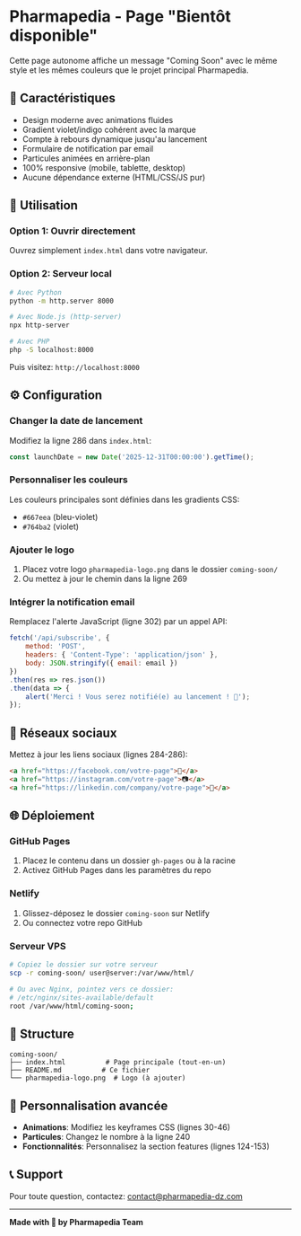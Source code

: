 # Pharmapedia - Page "Bientôt disponible"

Cette page autonome affiche un message "Coming Soon" avec le même style et les mêmes couleurs que le projet principal Pharmapedia.

## 🎨 Caractéristiques

- Design moderne avec animations fluides
- Gradient violet/indigo cohérent avec la marque
- Compte à rebours dynamique jusqu'au lancement
- Formulaire de notification par email
- Particules animées en arrière-plan
- 100% responsive (mobile, tablette, desktop)
- Aucune dépendance externe (HTML/CSS/JS pur)

## 🚀 Utilisation

### Option 1: Ouvrir directement
Ouvrez simplement `index.html` dans votre navigateur.

### Option 2: Serveur local
```bash
# Avec Python
python -m http.server 8000

# Avec Node.js (http-server)
npx http-server

# Avec PHP
php -S localhost:8000
```

Puis visitez: `http://localhost:8000`

## ⚙️ Configuration

### Changer la date de lancement
Modifiez la ligne 286 dans `index.html`:

```javascript
const launchDate = new Date('2025-12-31T00:00:00').getTime();
```

### Personnaliser les couleurs
Les couleurs principales sont définies dans les gradients CSS:
- `#667eea` (bleu-violet)
- `#764ba2` (violet)

### Ajouter le logo
1. Placez votre logo `pharmapedia-logo.png` dans le dossier `coming-soon/`
2. Ou mettez à jour le chemin dans la ligne 269

### Intégrer la notification email
Remplacez l'alerte JavaScript (ligne 302) par un appel API:

```javascript
fetch('/api/subscribe', {
    method: 'POST',
    headers: { 'Content-Type': 'application/json' },
    body: JSON.stringify({ email: email })
})
.then(res => res.json())
.then(data => {
    alert('Merci ! Vous serez notifié(e) au lancement ! 🚀');
});
```

## 📱 Réseaux sociaux

Mettez à jour les liens sociaux (lignes 284-286):
```html
<a href="https://facebook.com/votre-page">📘</a>
<a href="https://instagram.com/votre-page">📷</a>
<a href="https://linkedin.com/company/votre-page">💼</a>
```

## 🌐 Déploiement

### GitHub Pages
1. Placez le contenu dans un dossier `gh-pages` ou à la racine
2. Activez GitHub Pages dans les paramètres du repo

### Netlify
1. Glissez-déposez le dossier `coming-soon` sur Netlify
2. Ou connectez votre repo GitHub

### Serveur VPS
```bash
# Copiez le dossier sur votre serveur
scp -r coming-soon/ user@server:/var/www/html/

# Ou avec Nginx, pointez vers ce dossier:
# /etc/nginx/sites-available/default
root /var/www/html/coming-soon;
```

## 📄 Structure

```
coming-soon/
├── index.html          # Page principale (tout-en-un)
├── README.md          # Ce fichier
└── pharmapedia-logo.png  # Logo (à ajouter)
```

## 🎯 Personnalisation avancée

- **Animations**: Modifiez les keyframes CSS (lignes 30-46)
- **Particules**: Changez le nombre à la ligne 240
- **Fonctionnalités**: Personnalisez la section features (lignes 124-153)

## 📞 Support

Pour toute question, contactez: contact@pharmapedia-dz.com

---

**Made with 💜 by Pharmapedia Team**
